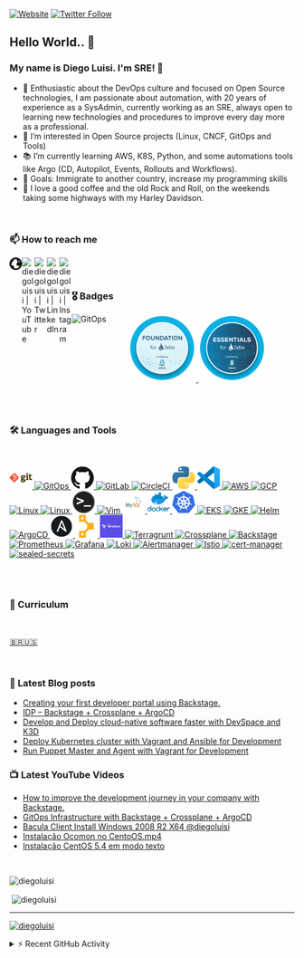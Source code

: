 [![Website](https://img.shields.io/website?label=diegoluisi.eti.br&style=for-the-badge&url=http%3A%2F%2Fwww.diegoluisi.eti.br)](http://www.diegoluisi.eti.br)
[![Twitter Follow](https://img.shields.io/twitter/follow/diegoluisi?color=1DA1F2&logo=twitter&style=for-the-badge)](https://twitter.com/intent/follow?original_referer=https%3A%2F%2Fgithub.com%2Fdiegoluisi&screen_name=diegoluisi)

## Hello World.. 👋

### My name is Diego Luisi. I'm SRE! 🤖

- 🚀 Enthusiastic about the DevOps culture and focused on Open Source technologies, I am passionate about automation, with 20 years of experience as a SysAdmin, currently working as an SRE, always open to learning new technologies and procedures to improve every day more as a professional.
- 👀 I’m interested in Open Source projects (Linux, CNCF, GitOps and Tools)
- 📚 I’m currently learning AWS, K8S, Python, and some automations tools like Argo (CD, Autopilot, Events, Rollouts and Workflows).
- 🌱 Goals: Immigrate to another country, increase my programming skills
- 💞 I love a good coffee and the old Rock and Roll, on the weekends taking some highways with my Harley Davidson.

<br />

### 📫 How to reach me

[<img align="left" alt="diegoluisi.com" width="22px" src="https://raw.githubusercontent.com/iconic/open-iconic/master/svg/globe.svg" />][website]
[<img align="left" alt="diegoluisi | YouTube" width="22px" src="https://cdn.jsdelivr.net/npm/simple-icons@v3/icons/youtube.svg" />][youtube]
[<img align="left" alt="diegoluisi | Twitter" width="22px" src="https://cdn.jsdelivr.net/npm/simple-icons@v3/icons/twitter.svg" />][twitter]
[<img align="left" alt="diegoluisi | LinkedIn" width="22px" src="https://cdn.jsdelivr.net/npm/simple-icons@v3/icons/linkedin.svg" />][linkedin]
[<img align="left" alt="diegoluisi | Instagram" width="22px" src="https://cdn.jsdelivr.net/npm/simple-icons@v3/icons/instagram.svg" />][instagram]

<br />
<br />

### 🎖️ Badges
<p align="left">
<img align="left" alt="GitOps" width="100px" src="https://lwfiles.mycourse.app/codefresh-public/0833ce0a2b1436c50f6e3e29384175c2.png" />
<a href="https://www.credly.com/badges/ffd78bdb-5501-4ae1-972a-ae7971559c11/public_url" target="_blank" rel="noreferrer"> 
    <img src="images\Solo_Workshop_Basics_Badge_061621_v4.png" alt="istio workshop" width="120" height="120"/> </a>
<a href="https://www.credly.com/badges/ffd78bdb-5501-4ae1-972a-ae7971559c11/public_url" target="_blank" rel="noreferrer"> 
    <img src="images\Solo_Workshop_Badge_050521_v5.png" alt="istio workshop" width="120" height="120"/> </a>
</p>

<br />
<br />

### 🛠️ Languages and Tools

<br />
<p align="left">
  <a href="https://git-scm.com" target="_blank" rel="noreferrer"> 
    <img src="https://raw.githubusercontent.com/github/explore/80688e429a7d4ef2fca1e82350fe8e3517d3494d/topics/git/git.png" alt="Git" width="40" height="40"/> </a>
  <a href="https://codefresh.io/learn/gitops/" target="_blank" rel="noreferrer"> 
    <img src="https://images.squarespace-cdn.com/content/v1/5e10bdc20efb8f0d169f85f9/1610895119256-VB0B89JBCM0A63YUC1CM/what-is-gitops-xenonstack.png?format=300w" alt="GitOps" width="40" height="40"/> </a>
  <a href="https://github.com/" target="_blank" rel="noreferrer"> 
    <img src="https://raw.githubusercontent.com/github/explore/78df643247d429f6cc873026c0622819ad797942/topics/github/github.png" alt="GitHub" width="40" height="40"/> </a>
  <a href="https://gitlab.com/" target="_blank" rel="noreferrer"> 
    <img src="https://cdn2.iconfinder.com/data/icons/social-network-round-gloss-shine/512/gitlab.png" alt="GitLab" width="40" height="40"/> </a>
  <a href="https://circleci.com/" target="_blank" rel="noreferrer"> 
    <img src="https://mpng.subpng.com/20180907/pyg/kisspng-computer-icons-gitlab-scalable-vector-graphics-ci-circleci-logo-svg-vector-amp-png-transparent-v-5b92b5229299d3.9570815315363412826005.jpg" alt="CircleCI" width="40" height="40"/> </a>
  <a href="https://www.python.org" target="_blank" rel="noreferrer"> 
    <img src="https://raw.githubusercontent.com/KIMBIBLE/KIMBIBLE/main/icons/python.svg" alt="Python" width="40" height="40"/> </a>
  <a href="https://code.visualstudio.com" target="_blank" rel="noreferrer"> 
    <img src="https://raw.githubusercontent.com/github/explore/80688e429a7d4ef2fca1e82350fe8e3517d3494d/topics/visual-studio-code/visual-studio-code.png"" alt="Visual Studio Code" width="40" height="40"/> </a>
  <a href="https://aws.amazon.com/" target="_blank" rel="noreferrer"> 
    <img src="https://upload.wikimedia.org/wikipedia/commons/thumb/9/93/Amazon_Web_Services_Logo.svg/1024px-Amazon_Web_Services_Logo.svg.png"" alt="AWS" width="40" height="40"/> </a>
  <a href="https://cloud.google.com" target="_blank" rel="noreferrer"> 
    <img src="https://w7.pngwing.com/pngs/312/107/png-transparent-google-cloud-platform-cloud-computing-google-search-cloud-computing-angle-rectangle-cloud.png"" alt="GCP" width="40" height="40"/> </a>
  <a href="https://www.linux.org" target="_blank" rel="noreferrer"> 
    <img src="https://toppng.com/uploads/preview/tux-linux-logo-start-button-icon-linux-11562927335gdm2cpaczy.png"" alt="Linux" width="40" height="40"/> </a>
  <a href="https://www.redhat.com" target="_blank" rel="noreferrer"> 
    <img src="https://seeklogo.com/images/R/redhat-logo-259A623E59-seeklogo.com.png"" alt="Linux" width="40" height="40"/> </a>
  <a href="https://www.gnu.org/software/bash/" target="_blank" rel="noreferrer"> 
    <img src="https://raw.githubusercontent.com/github/explore/80688e429a7d4ef2fca1e82350fe8e3517d3494d/topics/terminal/terminal.png"" alt="Bash" width="40" height="40"/> </a>
  <a href="https://www.vim.org" target="_blank" rel="noreferrer"> 
    <img src="https://img2.gratispng.com/20181211/wez/kisspng-vim-text-editor-unix-linux-5c0f76fc794c21.0370307015445173724968.jpg"" alt="Vim" width="40" height="40"/> </a>
  <a href="https://www.mysql.com" target="_blank" rel="noreferrer"> 
    <img src="https://raw.githubusercontent.com/github/explore/80688e429a7d4ef2fca1e82350fe8e3517d3494d/topics/mysql/mysql.png"" alt="MySQL" width="40" height="40"/> </a>
  <a href="https://www.docker.com" target="_blank" rel="noreferrer"> 
    <img src="https://raw.githubusercontent.com/github/explore/80688e429a7d4ef2fca1e82350fe8e3517d3494d/topics/docker/docker.png"" alt="Docker" width="40" height="40"/> </a>
  <a href="https://kubernetes.io" target="_blank" rel="noreferrer"> 
    <img src="https://raw.githubusercontent.com/github/explore/80688e429a7d4ef2fca1e82350fe8e3517d3494d/topics/kubernetes/kubernetes.png" alt="Kubernetes" width="40" height="40"/> </a>
  <a href="https://aws.amazon.com/eks/" target="_blank" rel="noreferrer"> 
    <img src="https://www.vectorlogo.zone/logos/amazon_eks/amazon_eks-icon.svg" alt="EKS" width="40" height="40"/> </a>
  <a href="https://cloud.google.com/kubernetes-engine/docs" target="_blank" rel="noreferrer"> 
    <img src="https://d3njjcbhbojbot.cloudfront.net/api/utilities/v1/imageproxy/https://coursera-course-photos.s3.amazonaws.com/8b/0b59e567f6458f9ee45244bda95782/Container-Engine.png?auto=format%2Ccompress&dpr=1" alt="GKE" width="40" height="40"/> </a>
  <a href="https://helm.sh/" target="_blank" rel="noreferrer"> 
    <img src="https://www.vectorlogo.zone/logos/helmsh/helmsh-icon.svg" alt="Helm" width="40" height="40"/> </a>
  <a href="https://argo-cd.readthedocs.io/en/stable/" target="_blank" rel="noreferrer"> 
    <img src="https://landscape.cncf.io/logos/argo.svg" alt="ArgoCD" width="40" height="40"/> </a>
  <a href="https://www.ansible.com" target="_blank" rel="noreferrer"> 
    <img src="https://raw.githubusercontent.com/github/explore/80688e429a7d4ef2fca1e82350fe8e3517d3494d/topics/ansible/ansible.png" alt="Ansible" width="40" height="40"/> </a>
  <a href="https://puppet.com" target="_blank" rel="noreferrer"> 
    <img src="https://raw.githubusercontent.com/ralexrivero/xelar_theme_profile/main/icons/puppet.svg" alt="Puppet" width="40" height="40"/> </a>
  <a href="https://www.terraform.io" target="_blank" rel="noreferrer"> 
    <img src="https://raw.githubusercontent.com/github/explore/80688e429a7d4ef2fca1e82350fe8e3517d3494d/topics/terraform/terraform.png" alt="Terraform" width="40" height="40"/> </a>
  <a href="https://terragrunt.gruntwork.io" target="_blank" rel="noreferrer"> 
    <img src=" https://global.discourse-cdn.com/standard11/uploads/gruntwork/original/1X/451c24614aece67849fd62d0432d77ecd00735c6.png" alt="Terragrunt" width="40" height="40"/> </a>
  <a href="https://crossplane.io" target="_blank" rel="noreferrer"> 
    <img src="https://cncf-branding.netlify.app/img/projects/crossplane/icon/color/crossplane-icon-color.png" alt="Crossplane" width="40" height="40"/> </a>
  <a href="https://backstage.io" target="_blank" rel="noreferrer"> 
    <img src="https://backstage.io/logo_assets/svg/Icon_Teal.svg" alt="Backstage" width="40" height="40"/> </a>
  <a href="https://prometheus.io/" target="_blank" rel="noreferrer"> 
    <img src="https://cncf-branding.netlify.app/img/projects/prometheus/icon/color/prometheus-icon-color.png" alt="Prometheus" width="40" height="40"/> </a>
  <a href="https://grafana.com/" target="_blank" rel="noreferrer"> 
    <img src="https://seeklogo.com/images/G/grafana-logo-15BA0AFA8A-seeklogo.com.png" alt="Grafana" width="40" height="40"/> </a>
  <a href="https://grafana.com/oss/loki/" target="_blank" rel="noreferrer"> 
    <img src="https://res.cloudinary.com/canonical/image/fetch/f_auto,q_auto,fl_sanitize,c_fill,w_200,h_200/https://api.charmhub.io/api/v1/media/download/charm_VpRGTlLZZh1ON756aodclPgvrXBZHrCN_icon_94116c13f30075da6fb24e8e76ddf8d81abb146842d90934fb4aa10dc48d7101.png" alt="Loki" width="40" height="40"/> </a>
  <a href="https://prometheus.io/docs/alerting/latest/alertmanager/" target="_blank" rel="noreferrer"> 
    <img src="https://devopy.io/wp-content/uploads/2019/02/bell_260.svg" alt="Alertmanager" width="40" height="40"/> </a>
  <a href="https://istio.io" target="_blank" rel="noreferrer"> 
    <img src="https://www.vectorlogo.zone/logos/istioio/istioio-icon.svg" alt="Istio" width="40" height="40"/> </a>
  <a href="https://cert-manager.io" target="_blank" rel="noreferrer"> 
    <img src="https://res.cloudinary.com/startup-grind/image/upload/c_fill,dpr_2.0,f_auto,g_center,h_1080,q_100,w_1080/v1/gcs/platform-data-cncf/events/cert-manager-logo.png" alt="cert-manager" width="40" height="40"/> </a>
  <a href="https://docs.bitnami.com/tutorials/sealed-secrets" target="_blank" rel="noreferrer"> 
    <img src="https://dyltqmyl993wv.cloudfront.net/assets/stacks/sealed-secrets/img/sealed-secrets-stack-220x234.png" alt="sealed-secrets" width="40" height="40"/> </a>
</p>

<br/>
<br/>

### 📄 Curriculum

<br />

[🇧🇷](https://github.com/diegoluisi/diegoluisi/blob/master/curriculum/Diego_Luisi_BR.md)[🇺🇸](https://github.com/diegoluisi/diegoluisi/blob/master/curriculum/Diego_Luisi_EN.md)

<br />

### 📝 Latest Blog posts
<!-- BLOG-POST-LIST:START -->
- [Creating your first developer portal using Backstage.](https://www.diegoluisi.eti.br/2022/06/26/creating-your-first-developer-portal-using-backstage/)
- [IDP – Backstage + Crossplane + ArgoCD](https://www.diegoluisi.eti.br/2022/05/31/idp-backstage-crossplane-argocd/)
- [Develop and Deploy cloud-native software faster with DevSpace and K3D](https://www.diegoluisi.eti.br/2022/03/01/develop-and-deploy-cloud-native-software-faster-with-devspace-em-k3d/)
- [Deploy Kubernetes cluster  with Vagrant and Ansible for Development](https://www.diegoluisi.eti.br/2022/01/31/deploy-local-kubernetes-cluster-with-vagrant-and-anasible-for-development/)
- [Run Puppet Master and Agent with Vagrant for Development](https://www.diegoluisi.eti.br/2022/01/31/run-puppet-master-and-agent-with-vagrant-for-development/)
<!-- BLOG-POST-LIST:END -->

### 📺 Latest YouTube Videos
<!-- YOUTUBE:START -->
- [How to improve the development journey in your company with Backstage.](https://www.youtube.com/watch?v=qFP_CcLp0Ao)
- [GitOps Infrastructure with Backstage + Crossplane + ArgoCD](https://www.youtube.com/watch?v=Ii-lpLuzPxw)
- [Bacula Client Install Windows 2008 R2 X64 @diegoluisi](https://www.youtube.com/watch?v=XYr9QrrrEZ8)
- [Instalação Ocomon no CentoOS.mp4](https://www.youtube.com/watch?v=rXk6NDRi3hk)
- [Instalação CentOS 5.4 em modo texto](https://www.youtube.com/watch?v=ik7WDrOYwPw)
<!-- YOUTUBE:END -->

<br />

<p><img align="left" src="https://github-readme-stats.vercel.app/api/top-langs?username=diegoluisi&show_icons=true&locale=en&layout=compact" alt="diegoluisi" /></p>

<br />

<p>&nbsp;<img align="center" src="https://github-readme-stats.vercel.app/api?username=diegoluisi&show_icons=true&locale=en" alt="diegoluisi" /></p>
<hr />

<p align="left"> <a href="https://github.com/ryo-ma/github-profile-trophy"><img src="https://github-profile-trophy.vercel.app/?username=diegoluisi" alt="diegoluisi" /></a> </p>

<details>
  <summary>⚡ Recent GitHub Activity</summary>
  
<!--START_SECTION:activity-->
1. 🎉 Merged PR [#13](https://github.com/diegoluisi/hello-gitops/pull/13) in [diegoluisi/hello-gitops](https://github.com/diegoluisi/hello-gitops)
<!--END_SECTION:activity-->

</details>

[website]: https://www.diegoluisi.eti.br
[twitter]: https://twitter.com/diegoluisi
[youtube]: https://youtube.com/diegoluisi
[instagram]: https://instagram.com/diegoluisi
[linkedin]: https://linkedin.com/in/diegoluisi
